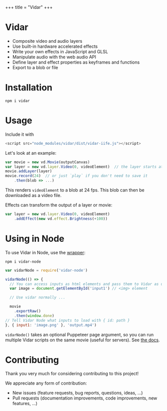 +++
title = "Vidar"
+++

# Vidar

- Composite video and audio layers
- Use built-in hardware accelerated effects
- Write your own effects in JavaScript and GLSL
- Manipulate audio with the web audio API
- Define layer and effect properties as keyframes and functions
- Export to a blob or file

# Installation

```
npm i vidar
```

# Usage

Include it with
```js
<script src="node_modules/vidar/dist/vidar-iife.js"></script>
```

Let's look at an example:
```js
var movie = new vd.Movie(outputCanvas)
var layer = new vd.layer.Video(0, videoElement)  // the layer starts at 0s
movie.addLayer(layer)
movie.record(24)  // or just `play` if you don't need to save it
    .then(blob => ...)
```

This renders `videoElement` to a blob at 24 fps. This blob can then be
downloaded as a video file.

Effects can transform the output of a layer or movie:
```js
var layer = new vd.layer.Video(0, videoElement)
    .addEffect(new vd.effect.Brightness(+100))
```

# Using in Node

To use Vidar in Node, use the [wrapper](https://github.com/clabe45/vidar-node):
```
npm i vidar-node
```

```js
var vidarNode = require('vidar-node')

vidarNode(() => {
  // You can access inputs as html elements and pass them to Vidar as usual.
  var image = document.getElementById('input1') // <img> element

  // Use vidar normally ...

  movie
    .exportRaw()
    .then(window.done)
// Tell Vidar Node what inputs to load with { id: path }
}, { input1: 'image.png' }, 'output.mp4')
```

`vidarNode()` takes an optional Puppeteer page argument, so you can run
multiple Vidar scripts on the same movie (useful for servers). See [the
docs](https://github.com/clabe45/vidar-node#documentation).

# Contributing

Thank you very much for considering contributing to this project!

We appreciate any form of contribution:
- New issues (feature requests, bug reports, questions, ideas, ...)
- Pull requests (documentation improvements, code improvements, new features, ...)
